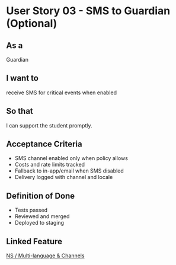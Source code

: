 # User Story 03 - SMS to Guardian (Optional)

## As a
Guardian

## I want to
receive SMS for critical events when enabled

## So that
I can support the student promptly.

## Acceptance Criteria
- SMS channel enabled only when policy allows
- Costs and rate limits tracked
- Fallback to in-app/email when SMS disabled
- Delivery logged with channel and locale

## Definition of Done
- Tests passed
- Reviewed and merged
- Deployed to staging

## Linked Feature
[NS / Multi-language & Channels](../feature-spec.md)
